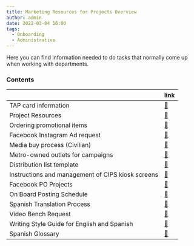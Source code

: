 ```yaml
---
title: Marketing Resources for Projects Overview
author: admin
date: 2022-03-04 16:00
tags:
  - Onboarding
  - Administrative
---
```


Here you can find information needed to do tasks that normally come up when working with departments.

### Contents

||link|
|---|----|
|TAP card information|[:link:](./tap/index.md)|
|Project Resources|[:link:](./Project-Resources/index.md)|
|Ordering promotional items|[:link:](promo-items.md)|
|Facebook Instagram Ad request|[:link:](facebook-ig-ad-request.md)|
|Media buy process (Civilian)|[:link:](media-buy-process.md)|
|Metro-owned outlets for campaigns|[:link:](metro-owned-outlets.md)|
|Distribution list template|[:link:](distribution-list.md)|
|Instructions and management of CIPS kiosk screens|[:link:](cips-kiosk.md)|
|Facebook PO Projects|[:link:](facebook-po-projects.md)|
|On Board Posting Schedule|[:link:](on-board-posting-schedule.md)|
|Spanish Translation Process|[:link:](spanish-translation-process.md)|
|Video Bench Request|[:link:](video-bench-request.md)|
|Writing Style Guide for English and Spanish|[:link:](writing-style-guide.md)|
|Spanish Glossary|[:link:](spanish-glossary.md)|


<!-- |Sign shop process|[:link:](sign-shop.md)| -->
<!-- |Marketing Workflow|[:link:](marketing-workflow.md)| -->
<!-- |Digital Services Workflow|[:link:](digital-services-workflow.md)| -->
